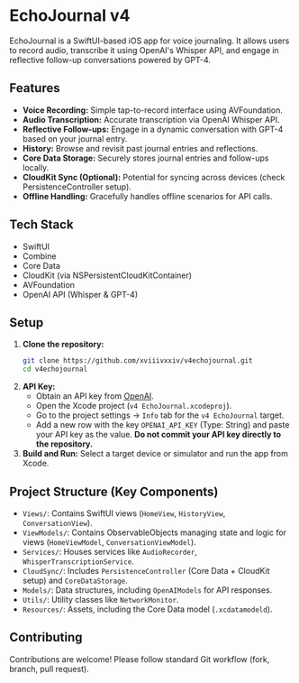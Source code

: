 # EchoJournal v4

EchoJournal is a SwiftUI-based iOS app for voice journaling. It allows users to record audio, transcribe it using OpenAI's Whisper API, and engage in reflective follow-up conversations powered by GPT-4.

## Features

-   **Voice Recording:** Simple tap-to-record interface using AVFoundation.
-   **Audio Transcription:** Accurate transcription via OpenAI Whisper API.
-   **Reflective Follow-ups:** Engage in a dynamic conversation with GPT-4 based on your journal entry.
-   **History:** Browse and revisit past journal entries and reflections.
-   **Core Data Storage:** Securely stores journal entries and follow-ups locally.
-   **CloudKit Sync (Optional):** Potential for syncing across devices (check PersistenceController setup).
-   **Offline Handling:** Gracefully handles offline scenarios for API calls.

## Tech Stack

-   SwiftUI
-   Combine
-   Core Data
-   CloudKit (via NSPersistentCloudKitContainer)
-   AVFoundation
-   OpenAI API (Whisper & GPT-4)

## Setup

1.  **Clone the repository:**
    ```bash
    git clone https://github.com/xviiivxxiv/v4echojournal.git
    cd v4echojournal
    ```
2.  **API Key:**
    -   Obtain an API key from [OpenAI](https://platform.openai.com/account/api-keys).
    -   Open the Xcode project (`v4 EchoJournal.xcodeproj`).
    -   Go to the project settings -> `Info` tab for the `v4 EchoJournal` target.
    -   Add a new row with the key `OPENAI_API_KEY` (Type: String) and paste your API key as the value. **Do not commit your API key directly to the repository.**
3.  **Build and Run:** Select a target device or simulator and run the app from Xcode.

## Project Structure (Key Components)

-   `Views/`: Contains SwiftUI views (`HomeView`, `HistoryView`, `ConversationView`).
-   `ViewModels/`: Contains ObservableObjects managing state and logic for views (`HomeViewModel`, `ConversationViewModel`).
-   `Services/`: Houses services like `AudioRecorder`, `WhisperTranscriptionService`.
-   `CloudSync/`: Includes `PersistenceController` (Core Data + CloudKit setup) and `CoreDataStorage`.
-   `Models/`: Data structures, including `OpenAIModels` for API responses.
-   `Utils/`: Utility classes like `NetworkMonitor`.
-   `Resources/`: Assets, including the Core Data model (`.xcdatamodeld`).

## Contributing

Contributions are welcome! Please follow standard Git workflow (fork, branch, pull request). 